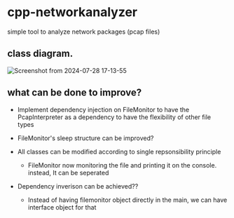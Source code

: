 # cpp-networkanalyzer
simple tool to analyze network packages (pcap files)

## class diagram.

![Screenshot from 2024-07-28 17-13-55](https://github.com/user-attachments/assets/30e0fe91-ad9d-4f48-93ae-8862a2e17dcb)


## what can be done to improve?
 - Implement dependency injection on FileMonitor to have the PcapInterpreter as a dependency 
   to have the flexibility of other file types
 
 - FileMonitor's sleep structure can be improved?

 - All classes can be modified according to single repsonsibility principle
    - FileMonitor now monitoring the file and printing it on the console. instead, It can be seperated

 - Dependency inverison can be achieved??
    - Instead of having filemonitor object directly in the main, we can have interface object for that
    


